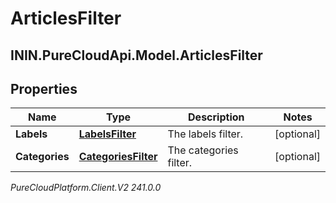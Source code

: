 # ArticlesFilter

## ININ.PureCloudApi.Model.ArticlesFilter

## Properties

|Name | Type | Description | Notes|
|------------ | ------------- | ------------- | -------------|
| **Labels** | [**LabelsFilter**](LabelsFilter) | The labels filter. | [optional] |
| **Categories** | [**CategoriesFilter**](CategoriesFilter) | The categories filter. | [optional] |



_PureCloudPlatform.Client.V2 241.0.0_
